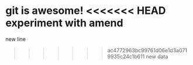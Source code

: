 git is awesome!
<<<<<<< HEAD
experiment with amend
=======
new line
>>>>>>> ac4772963bc99761d06e1d3a0719935c24c1b611
new data
